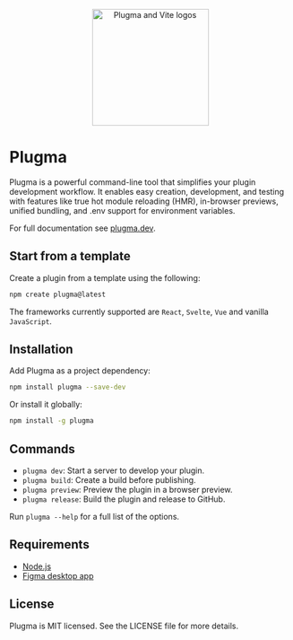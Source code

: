 <p align="center">
    <img src="https://github.com/user-attachments/assets/b9b3e1ef-973b-4a8c-831b-014dca728696" alt="Plugma and Vite logos" width="auto" height="208">
</p>

# Plugma

Plugma is a powerful command-line tool that simplifies your plugin development workflow. It enables easy creation, development, and testing with features like true hot module reloading (HMR), in-browser previews, unified bundling, and .env support for environment variables.

For full documentation see [plugma.dev](https://www.plugma.dev/).

## Start from a template

Create a plugin from a template using the following:

```bash
npm create plugma@latest
```

The frameworks currently supported are `React`, `Svelte`, `Vue` and vanilla `JavaScript`.

## Installation

Add Plugma as a project dependency:

```bash
npm install plugma --save-dev
```

Or install it globally:

```bash
npm install -g plugma
```

## Commands

-   `plugma dev`: Start a server to develop your plugin.
-   `plugma build`: Create a build before publishing.
-   `plugma preview`: Preview the plugin in a browser preview.
-   `plugma release`: Build the plugin and release to GitHub.

Run `plugma --help` for a full list of the options.

## Requirements

-   [Node.js](https://nodejs.org/en)
-   [Figma desktop app](https://www.figma.com/downloads/)

## License

Plugma is MIT licensed. See the LICENSE file for more details.
